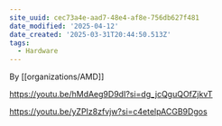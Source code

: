 ```yaml
---
site_uuid: cec73a4e-aad7-48e4-af8e-756db627f481
date_modified: '2025-04-12'
date_created: '2025-03-31T20:44:50.513Z'
tags:
  - Hardware
---
```




































By [[organizations/AMD]]

https://youtu.be/hMdAeg9D9dI?si=dg_jcQguQOfZjkvT

https://youtu.be/yZPIz8zfvjw?si=c4etelpACGB9Dgos

